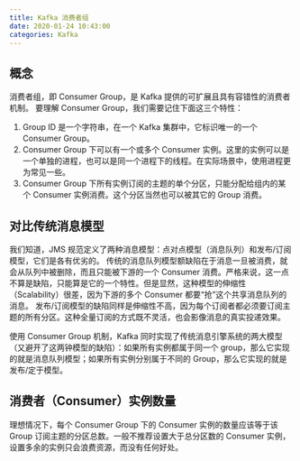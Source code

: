 ```yaml
---
title: Kafka 消费者组
date: 2020-01-24 10:43:00
categories: Kafka
---
```

## 概念
消费者组，即 Consumer Group，是 Kafka 提供的可扩展且具有容错性的消费者机制。
要理解 Consumer Group，我们需要记住下面这三个特性：
1. Group ID 是一个字符串，在一个 Kafka 集群中，它标识唯一的一个 Consumer Group。
2. Consumer Group 下可以有一个或多个 Consumer 实例。这里的实例可以是一个单独的进程，也可以是同一个进程下的线程。在实际场景中，使用进程更为常见一些。
3. Consumer Group 下所有实例订阅的主题的单个分区，只能分配给组内的某个 Consumer 实例消费。这个分区当然也可以被其它的 Group 消费。 

## 对比传统消息模型
我们知道，JMS 规范定义了两种消息模型：点对点模型（消息队列）和发布/订阅模型，它们是各有优劣的。
传统的消息队列模型额缺陷在于消息一旦被消费，就会从队列中被删除，而且只能被下游的一个 Consumer 消费。严格来说，这一点不算是缺陷，只能算是它的一个特性。但是显然，这种模型的伸缩性（Scalability）很差，因为下游的多个 Consumer 都要“抢”这个共享消息队列的消息。
发布/订阅模型的缺陷同样是伸缩性不高，因为每个订阅者都必须要订阅主题的所有分区。这种全量订阅的方式既不灵活，也会影像消息的真实投递效果。

使用 Consumer Group 机制，Kafka 同时实现了传统消息引擎系统的两大模型（又避开了这两钟模型的缺陷）：如果所有实例都属于同一个 group，那么它实现的就是消息队列模型；如果所有实例分别属于不同的 Group，那么它实现的就是 发布/定于模型。

## 消费者（Consumer）实例数量
理想情况下，每个 Consumer Group 下的 Consumer 实例的数量应该等于该 Group 订阅主题的分区总数。一般不推荐设置大于总分区数的 Consumer 实例，设置多余的实例只会浪费资源，而没有任何好处。


